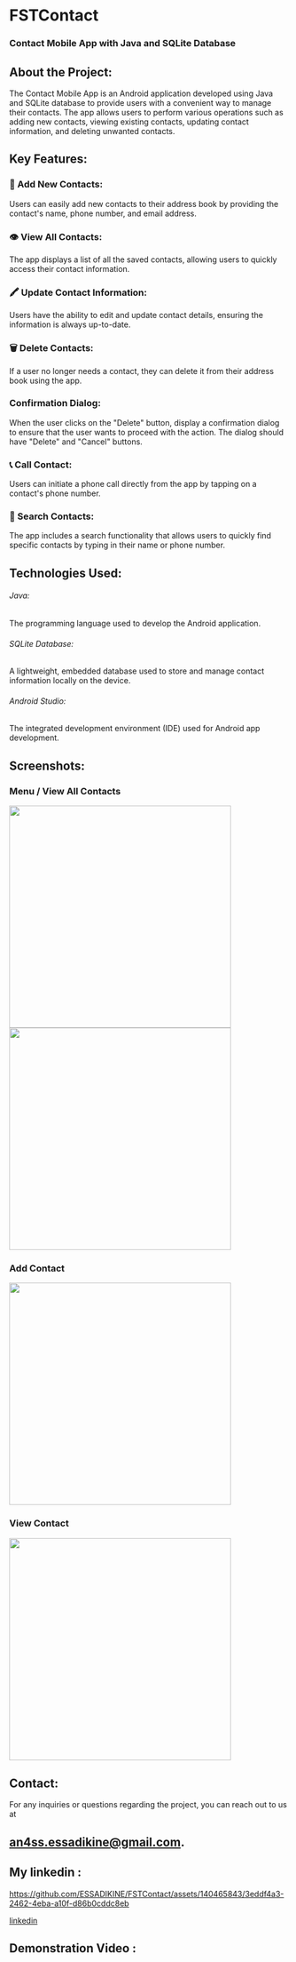# FSTContact
### Contact Mobile App with Java and SQLite Database


## About the Project:
The Contact Mobile App is an Android application developed using Java and SQLite database to provide users with a convenient way to manage their contacts. The app allows users to perform various operations such as adding new contacts, viewing existing contacts, updating contact information, and deleting unwanted contacts.

## Key Features:

### 👤 Add New Contacts: 
Users can easily add new contacts to their address book by providing the contact's name, phone number, and email address.

### 👁 View All Contacts: 
The app displays a list of all the saved contacts, allowing users to quickly access their contact information.

### 🖍 Update Contact Information: 
Users have the ability to edit and update contact details, ensuring the information is always up-to-date.

### 🗑 Delete Contacts: 
If a user no longer needs a contact, they can delete it from their address book using the app.
   ### Confirmation Dialog: 
When the user clicks on the "Delete" button, display a confirmation dialog to ensure that the user wants to proceed with the action. The dialog should have "Delete" and "Cancel" buttons.

### 📞 Call Contact: 
Users can initiate a phone call directly from the app by tapping on a contact's phone number.

### 🔎 Search Contacts: 
The app includes a search functionality that allows users to quickly find specific contacts by typing in their name or phone number.

## Technologies Used:

<h6>Java:</h6> The programming language used to develop the Android application.

<h6>SQLite Database:</h6> A lightweight, embedded database used to store and manage contact information locally on the device.

<h6>Android Studio:</h6> The integrated development environment (IDE) used for Android app development.

## Screenshots:

<div><h3>Menu / View All Contacts</h3></div>
<div>
<img src="https://github.com/ESSADIKINE/FSTContact/blob/main/main/Menu.jpg" width="400px">
<img src="https://github.com/ESSADIKINE/FSTContact/blob/main/main/View%20All.jpg" width="400px">
</div>

<div><h3>Add Contact</h3></div>
<div>  
<img src="https://github.com/ESSADIKINE/FSTContact/blob/main/main/Add%20Contact.jpg" width="400px">
</div>  

<div><h3>View Contact</h3></div>
<div> 
<img src="https://github.com/ESSADIKINE/FSTContact/blob/main/main/View%20Contact.jpg" width="400px">
</div>

## Contact:

For any inquiries or questions regarding the project, you can reach out to us at 
## an4ss.essadikine@gmail.com.
## My linkedin : 

https://github.com/ESSADIKINE/FSTContact/assets/140465843/3eddf4a3-2462-4eba-a10f-d86b0cddc8eb

<a href="https://www.linkedin.com/in/anass-essadikine-8b398b233">linkedin</a>

## Demonstration Video :
